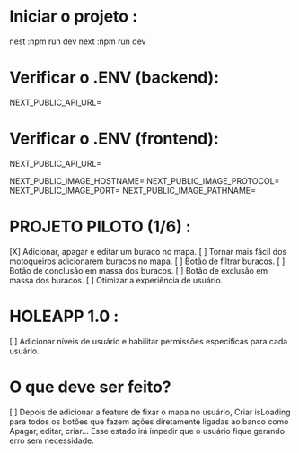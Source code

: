 # Iniciar o projeto : 

nest :npm run dev
next :npm run dev

# Verificar o .ENV (backend):

NEXT_PUBLIC_API_URL=

# Verificar o .ENV (frontend):

NEXT_PUBLIC_API_URL= 

NEXT_PUBLIC_IMAGE_HOSTNAME= 
NEXT_PUBLIC_IMAGE_PROTOCOL= 
NEXT_PUBLIC_IMAGE_PORT=
NEXT_PUBLIC_IMAGE_PATHNAME=

# PROJETO PILOTO (1/6) :

[X] Adicionar, apagar e editar um buraco no mapa.
[ ] Tornar mais fácil dos motoqueiros adicionarem buracos no mapa.
[ ] Botão de filtrar buracos.
[ ] Botão de conclusão em massa dos buracos.
[ ] Botão de exclusão em massa dos buracos.
[ ] Otimizar a experiência de usuário.

# HOLEAPP 1.0 :

[ ] Adicionar níveis de usuário e habilitar permissões específicas para cada usuário.

# O que deve ser feito?

[ ] Depois de adicionar a feature de fixar o mapa no usuário, Criar isLoading para todos os botões que fazem ações diretamente ligadas ao banco como Apagar, editar, criar... Esse estado irá impedir que o usuário fique gerando erro sem necessidade.